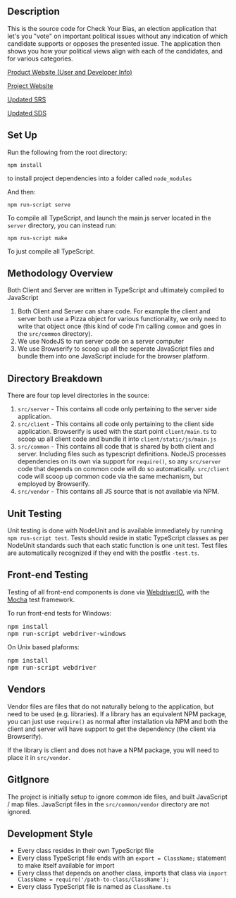 Description
-----------

This is the source code for Check Your Bias, an election application that let's you "vote" on important political issues without any indication of which candidate supports or opposes the presented issue. The application then shows you how your political views align with each of the candidates, and for various categories.

[Product Website (User and Developer Info)](http://aaronnech.github.io/CheckYourBias/product_website)

[Project Website](http://aaronnech.github.io/CheckYourBias/)

[Updated SRS](https://github.com/aaronnech/CheckYourBias/blob/gh-pages/writeups/requirements%20(updated)/requirements.pdf)

[Updated SDS](https://github.com/aaronnech/CheckYourBias/blob/gh-pages/writeups/software_design%20(updated)/software_design_specification.pdf)

Set Up
------
Run the following from the root directory:

`npm install`
  
to install project dependencies into a folder called `node_modules`

And then:

`npm run-script serve`

To compile all TypeScript, and launch the main.js server located in the `server` directory, you can instead run:

`npm run-script make`

To just compile all TypeScript.


Methodology Overview
--------------------
Both Client and Server are written in TypeScript and ultimately compiled to JavaScript

1. Both Client and Server can share code. For example the client and server both use a Pizza object for various functionality, we only need to write that object once (this kind of code I'm calling `common` and goes in the `src/common` directory).
2. We use NodeJS to run server code on a server computer
3. We use Browserify to scoop up all the seperate JavaScript files and bundle them into one JavaScript include for the browser platform.


Directory Breakdown
-------------------

There are four top level directories in the source:

1. `src/server` - This contains all code only pertaining to the server side application.
2. `src/client` - This contains all code only pertaining to the client side application. Browserify is used with the start point `client/main.ts` to scoop up all client code and bundle it into `client/static/js/main.js`
3. `src/common` - This contains all code that is shared by both client and server. Including files such as typescript definitions. NodeJS processes dependencies on its own via support for `require()`, so any `src/server` code that depends on common code will do so automatically. `src/client` code will scoop up common code via the same mechanism, but employed by Browserify.
4. `src/vendor` - This contains all JS source that is not available via NPM.

Unit Testing
------------

Unit testing is done with NodeUnit and is available immediately by running `npm run-script test`. Tests should reside in static TypeScript classes as per NodeUnit standards such that each static function is one unit test. Test files are automatically recognized if they end with the postfix `-test.ts`.

Front-end Testing
-----------------

Testing of all front-end components is done via [WebdriverIO](http://webdriver.io/api.html), with the [Mocha](https://mochajs.org/) test framework.

To run front-end tests for Windows:

<pre>
npm install
npm run-script webdriver-windows
</pre>

On Unix based plaforms:

<pre>
npm install
npm run-script webdriver
</pre>

Vendors
-------

Vendor files are files that do not naturally belong to the application, but need to be used (e.g. libraries). If a library has an equivalent NPM package, you can just use `require()` as normal after installation via NPM and both the client and server will have support to get the dependency (the client via Browserify).

If the library is client and does not have a NPM package, you will need to place it in `src/vendor`.

GitIgnore
---------

The project is initially setup to ignore common ide files, and built JavaScript / map files. JavaScript files in the `src/common/vendor` directory are not ignored.

Development Style
-----------------

- Every class resides in their own TypeScript file
- Every class TypeScript file ends with an `export = ClassName;` statement to make itself available for import
- Every class that depends on another class, imports that class via `import ClassName = require('/path-to-class/ClassName');`
- Every class TypeScript file is named as `ClassName.ts`
